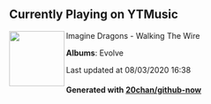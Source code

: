 ## Currently Playing on YTMusic

[<img align="left" width="100" src="https://lh3.googleusercontent.com/weYQWfEwWNPOuAm34geXN1LkSYPlsJay78NnQgHC3PKsyZcdvBHIsMtqoFh3rioA4XgMdHMQd3h6vH6mbA">](https://music.youtube.com/channel/UC0aXrjVxG5pZr99v77wZdPQ)

Imagine Dragons - Walking The Wire

**Albums**: Evolve

Last updated at 08/03/2020 16:38

#### Generated with [20chan/github-now](https://github.com/20chan/github-now)


<!--
**20chan/20chan** is a ✨ _special_ ✨ repository because its `README.md` (this file) appears on your GitHub profile.

Here are some ideas to get you started:

- 🔭 I’m currently working on ...
- 🌱 I’m currently learning ...
- 👯 I’m looking to collaborate on ...
- 🤔 I’m looking for help with ...
- 💬 Ask me about ...
- 📫 How to reach me: ...
- 😄 Pronouns: ...
- ⚡ Fun fact: ...
-->

